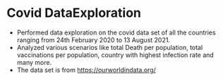 # Covid DataExploration

* Performed data exploration on the covid data set of all the countries ranging from 24th February 2020 to 13 August 2021.
* Analyzed various scenarios like total Death per population, total vaccinations per population, country with highest infection rate and many more.
* The data set is from https://ourworldindata.org/
